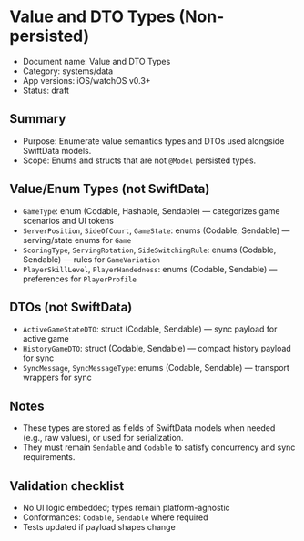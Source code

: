 # Value and DTO Types (Non-persisted)

- Document name: Value and DTO Types
- Category: systems/data
- App versions: iOS/watchOS v0.3+
- Status: draft

## Summary

- Purpose: Enumerate value semantics types and DTOs used alongside SwiftData models.
- Scope: Enums and structs that are not `@Model` persisted types.

## Value/Enum Types (not SwiftData)

- `GameType`: enum (Codable, Hashable, Sendable) — categorizes game scenarios and UI tokens
- `ServerPosition`, `SideOfCourt`, `GameState`: enums (Codable, Sendable) — serving/state enums for `Game`
- `ScoringType`, `ServingRotation`, `SideSwitchingRule`: enums (Codable, Sendable) — rules for `GameVariation`
- `PlayerSkillLevel`, `PlayerHandedness`: enums (Codable, Sendable) — preferences for `PlayerProfile`

## DTOs (not SwiftData)

- `ActiveGameStateDTO`: struct (Codable, Sendable) — sync payload for active game
- `HistoryGameDTO`: struct (Codable, Sendable) — compact history payload for sync
- `SyncMessage`, `SyncMessageType`: enums (Codable, Sendable) — transport wrappers for sync

## Notes

- These types are stored as fields of SwiftData models when needed (e.g., raw values), or used for serialization.
- They must remain `Sendable` and `Codable` to satisfy concurrency and sync requirements.

## Validation checklist

- No UI logic embedded; types remain platform-agnostic
- Conformances: `Codable`, `Sendable` where required
- Tests updated if payload shapes change
